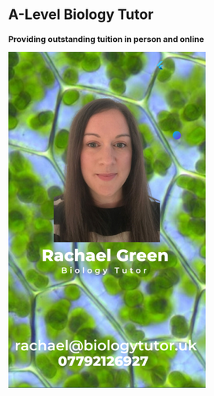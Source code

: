 # A-Level Biology Tutor
### Providing outstanding tuition in person and online<br>
<img src="marper's id card.png" alt="picture of Rachael" style="width:400px" class="center"></div>
